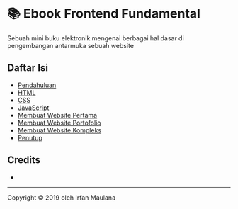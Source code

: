 # 📚 Ebook Frontend Fundamental

Sebuah mini buku elektronik mengenai berbagai hal dasar di pengembangan antarmuka sebuah website

## Daftar Isi

- [Pendahuluan](#)
- [HTML](#)
- [CSS](#)
- [JavaScript](#)
- [Membuat Website Pertama](#)
- [Membuat Website Portofolio](#)
- [Membuat Website Kompleks](#)
- [Penutup](#)

## Credits

- 

---

Copyright © 2019 oleh Irfan Maulana
